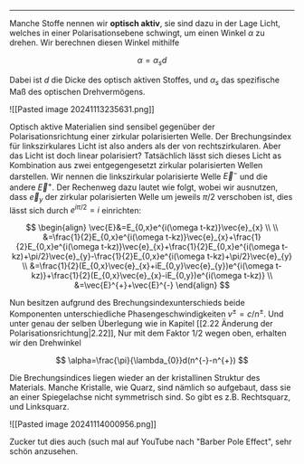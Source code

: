 ***

Manche Stoffe nennen wir **optisch aktiv**, sie sind dazu in der Lage Licht, welches in einer Polarisationsebene schwingt, um einen Winkel $\alpha$ zu drehen. Wir berechnen diesen Winkel mithilfe

$$
\alpha=\alpha_{s}d
$$

Dabei ist $d$ die Dicke des optisch aktiven Stoffes, und $\alpha_{s}$ das spezifische Maß des optischen Drehvermögens.

![[Pasted image 20241113235631.png]]

Optisch aktive Materialien sind sensibel gegenüber der Polarisationsrichtung einer zirkular polarisierten Welle. Der Brechungsindex für linkszirkulares Licht ist also anders als der von rechtszirkularen. Aber das Licht ist doch linear polarisiert? Tatsächlich lässt sich dieses Licht as Kombination aus zwei entgegengesetzt zirkular polarisierten Wellen darstellen. Wir nennen die linkszirkular polarisierte Welle $\vec{E}^{-}$ und die andere $\vec{E}^{+}$. Der Rechenweg dazu lautet wie folgt, wobei wir ausnutzen, dass $\vec{e}_{y}$ der zirkular polarisierten Welle um jeweils $\pi /2$ verschoben ist, dies lässt sich durch $e^{i\pi/2}=i$ einrichten:

$$
\begin{align}
\vec{E}&=E_{0,x}e^{i(\omega t-kz)}\vec{e}_{x} \\ \\
&=\frac{1}{2}E_{0,x}e^{i(\omega t-kz)}\vec{e}_{x}+\frac{1}{2}E_{0,x}e^{i(\omega t-kz)}\vec{e}_{x}+\frac{1}{2}E_{0,x}e^{i(\omega t-kz)+\pi/2}\vec{e}_{y}-\frac{1}{2}E_{0,x}e^{i(\omega t-kz)+\pi/2}\vec{e}_{y} \\
&=\frac{1}{2}(E_{0,x}\vec{e}_{x}+iE_{0,y}\vec{e}_{y})e^{i(\omega t-kz)}+\frac{1}{2}(E_{0,x}\vec{e}_{x}-iE_{0,y})e^{i(\omega t-kz)} \\
&=\vec{E}^{+}+\vec{E}^{-}
\end{align}
$$

Nun besitzen aufgrund des Brechungsindexunterschieds beide Komponenten unterschiedliche Phasengeschwindigkeiten $v^{\pm}=c /n^{\pm}$. Und unter genau der selben Überlegung wie in Kapitel [[2.22 Änderung der Polarisationsrichtung|2.22]], Nur mit dem Faktor $1 /2$ wegen oben, erhalten wir den Drehwinkel

$$
\alpha=\frac{\pi}{\lambda_{0}}d(n^{-}-n^{+})
$$

Die Brechungsindices liegen wieder an der kristallinen Struktur des Materials. Manche Kristalle, wie Quarz, sind nämlich so aufgebaut, dass sie an einer Spiegelachse nicht symmetrisch sind. So gibt es z.B. Rechtsquarz, und Linksquarz.

![[Pasted image 20241114000956.png]]

Zucker tut dies auch (such mal auf YouTube nach "Barber Pole Effect", sehr schön anzusehen.